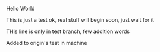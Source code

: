 Hello World

This is just a test ok, real stuff will begin soon, just wait for it

THis line is only in test branch, few addition words

Added to origin's test in machine
